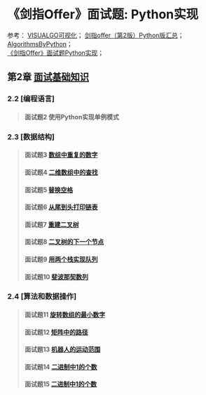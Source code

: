 # 《剑指Offer》面试题: Python实现
参考：
[VISUALGO可视化](https://visualgo.net/en)； 
[剑指offer（第2版）Python版汇总](https://www.cnblogs.com/yanmk/p/9130681.html/)；  
[AlgorithmsByPython](https://github.com/Jack-Lee-Hiter/AlgorithmsByPython/)；  
[《剑指Offer》面试题Python实现](https://github.com/JushuangQiao/Python-Offer/)；  


## 第2章 [面试基础知识](/second)
### 2.2 [编程语言]
> #### 面试题2 使用Python实现单例模式
### 2.3 [数据结构]
> #### 面试题3 [数组中重复的数字](./题目03：数组中重复的数字.py)
> #### 面试题4 [二维数组中的查找](./题目04：二维数组中的查找.py)
> #### 面试题5 [替换空格](./题目05：替换空格.py)
> #### 面试题6 [从尾到头打印链表](./题目06：从尾到头打印链表.py)
> #### 面试题7 [重建二叉树](./题目07：重建二叉树.py)
> #### 面试题8 [二叉树的下一个节点](./题目08：二叉树的下一个节点.py)
> #### 面试题9 [用两个栈实现队列](./题目09：用两个栈实现队列.py)
> #### 面试题10 [斐波那契数列](./题目10：斐波那契数列.py)
### 2.4 [算法和数据操作]
> #### 面试题11 [旋转数组的最小数字](./题目11：旋转数组的最小数字.py)
> #### 面试题12 [矩阵中的路径](./题目12：矩阵中的路径.py)
> #### 面试题13 [机器人的运动范围](./题目13：机器人的运动范围.py)
> #### 面试题14 [二进制中1的个数](./题目14：剪绳子.py)
> #### 面试题15 [二进制中1的个数](./题目15：二进制中1的个数.py)
